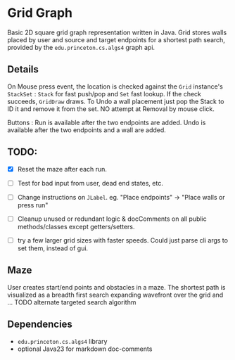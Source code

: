 # Grid Graph 

Basic 2D square grid graph representation written in Java. 
Grid stores walls placed by user and source and target endpoints for a shortest path search, provided by the `edu.princeton.cs.algs4` graph api.

## Details
On Mouse press event, the location is checked against the `Grid` instance's `StackSet` :
 `Stack` for fast push/pop and `Set` fast lookup. If the check succeeds, `GridDraw` draws.
To Undo a wall placement just pop the Stack to ID it and remove it from the set. NO attempt at Removal by mouse click.

Buttons :
 Run is available after the two endpoints are added.
 Undo is available after the two endpoints and a wall are added.

 ## TODO:

- [x] Reset the maze after each run.
- [ ] Test for bad input from user, dead end states, etc.
- [ ] Change instructions on `JLabel`. eg. "Place endpoints" -> "Place walls or press run"
- [ ] Cleanup unused or redundant logic & docComments on all public methods/classes except getters/setters.

- [ ] try a few larger grid sizes with faster speeds. Could just parse cli args to set them, instead of gui.

## Maze
 User creates start/end points and obstacles in a maze. The shortest path is visualized as a breadth first search expanding wavefront over the grid and ...
 TODO alternate targeted search algorithm 

## Dependencies

- `edu.princeton.cs.algs4` library
- optional Java23 for markdown doc-comments
